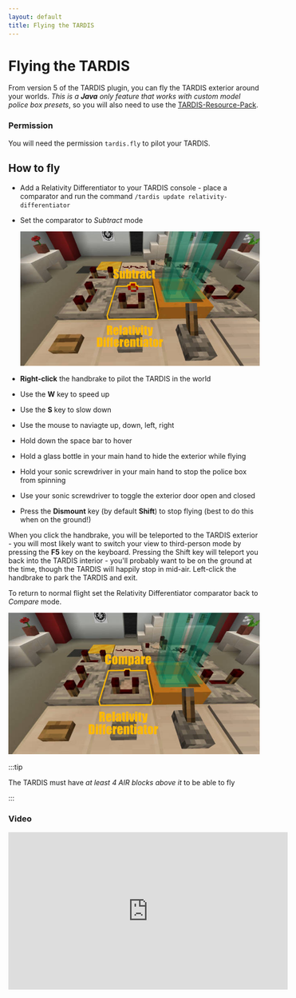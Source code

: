 ```yaml
---
layout: default
title: Flying the TARDIS
---
```


# Flying the TARDIS

From version 5 of the TARDIS plugin, you can fly the TARDIS exterior around your worlds.
_This is a __Java__ only feature that works with custom model police box presets_, so you will also need to use the
[TARDIS-Resource-Pack](/resource-packs).

### Permission

You will need the permission `tardis.fly` to pilot your TARDIS.

## How to fly

- Add a Relativity Differentiator to your TARDIS console - place a comparator and run the command `/tardis update relativity-differentiator`
- Set the comparator to _Subtract_ mode

  ![Comparator subtract mode](/images/docs/subtract.jpg)

- __Right-click__ the handbrake to pilot the TARDIS in the world
- Use the __W__ key to speed up
- Use the __S__ key to slow down
- Use the mouse to naviagte up, down, left, right
- Hold down the space bar to hover
- Hold a glass bottle in your main hand to hide the exterior while flying
- Hold your sonic screwdriver in your main hand to stop the police box from spinning
- Use your sonic screwdriver to toggle the exterior door open and closed
- Press the __Dismount__ key (by default __Shift__) to stop flying (best to do this when on the ground!)

When you click the handbrake, you will be teleported to the TARDIS exterior - you will most
likely want to switch your view to third-person mode by pressing the __F5__ key on the keyboard.
Pressing the Shift key will teleport you back into the TARDIS interior - you'll probably want to be on the ground at
the time, though the TARDIS will happily stop in mid-air. Left-click the handbrake to park the TARDIS and exit.

To return to normal flight set the Relativity Differentiator comparator back to _Compare_ mode.

![Comparator compare mode](/images/docs/compare.jpg)

:::tip

The TARDIS must have _at least 4 AIR blocks above it_ to be able to fly

:::

### Video

<iframe width="560" height="315" src="https://www.youtube.com/embed/BhHO95slXZ0" title="YouTube video player"
frameborder="0" allow="accelerometer; autoplay; clipboard-write; encrypted-media; gyroscope; picture-in-picture; web-share" allowfullscreen></iframe>
